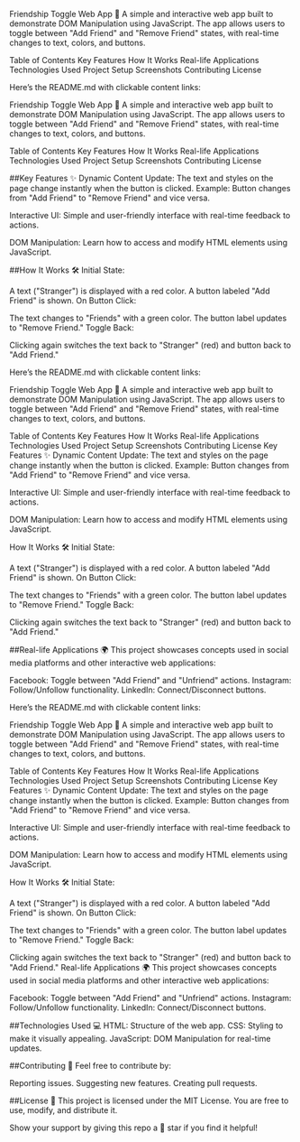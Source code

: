 

Friendship Toggle Web App 🌟
A simple and interactive web app built to demonstrate DOM Manipulation using JavaScript. The app allows users to toggle between "Add Friend" and "Remove Friend" states, with real-time changes to text, colors, and buttons.

Table of Contents
Key Features
How It Works
Real-life Applications
Technologies Used
Project Setup
Screenshots
Contributing
License




Here’s the README.md with clickable content links:

Friendship Toggle Web App 🌟
A simple and interactive web app built to demonstrate DOM Manipulation using JavaScript. The app allows users to toggle between "Add Friend" and "Remove Friend" states, with real-time changes to text, colors, and buttons.

Table of Contents
Key Features
How It Works
Real-life Applications
Technologies Used
Project Setup
Screenshots
Contributing
License


##Key Features ✨
Dynamic Content Update:
The text and styles on the page change instantly when the button is clicked.
Example: Button changes from "Add Friend" to "Remove Friend" and vice versa.

Interactive UI:
Simple and user-friendly interface with real-time feedback to actions.

DOM Manipulation:
Learn how to access and modify HTML elements using JavaScript.



##How It Works 🛠️
Initial State:

A text ("Stranger") is displayed with a red color.
A button labeled "Add Friend" is shown.
On Button Click:

The text changes to "Friends" with a green color.
The button label updates to "Remove Friend."
Toggle Back:

Clicking again switches the text back to "Stranger" (red) and button back to "Add Friend."



Here’s the README.md with clickable content links:

Friendship Toggle Web App 🌟
A simple and interactive web app built to demonstrate DOM Manipulation using JavaScript. The app allows users to toggle between "Add Friend" and "Remove Friend" states, with real-time changes to text, colors, and buttons.

Table of Contents
Key Features
How It Works
Real-life Applications
Technologies Used
Project Setup
Screenshots
Contributing
License
Key Features ✨
Dynamic Content Update:
The text and styles on the page change instantly when the button is clicked.
Example: Button changes from "Add Friend" to "Remove Friend" and vice versa.

Interactive UI:
Simple and user-friendly interface with real-time feedback to actions.

DOM Manipulation:
Learn how to access and modify HTML elements using JavaScript.

How It Works 🛠️
Initial State:

A text ("Stranger") is displayed with a red color.
A button labeled "Add Friend" is shown.
On Button Click:

The text changes to "Friends" with a green color.
The button label updates to "Remove Friend."
Toggle Back:

Clicking again switches the text back to "Stranger" (red) and button back to "Add Friend."



##Real-life Applications 🌍
This project showcases concepts used in social media platforms and other interactive web applications:

Facebook: Toggle between "Add Friend" and "Unfriend" actions.
Instagram: Follow/Unfollow functionality.
LinkedIn: Connect/Disconnect buttons.




Here’s the README.md with clickable content links:

Friendship Toggle Web App 🌟
A simple and interactive web app built to demonstrate DOM Manipulation using JavaScript. The app allows users to toggle between "Add Friend" and "Remove Friend" states, with real-time changes to text, colors, and buttons.

Table of Contents
Key Features
How It Works
Real-life Applications
Technologies Used
Project Setup
Screenshots
Contributing
License
Key Features ✨
Dynamic Content Update:
The text and styles on the page change instantly when the button is clicked.
Example: Button changes from "Add Friend" to "Remove Friend" and vice versa.

Interactive UI:
Simple and user-friendly interface with real-time feedback to actions.

DOM Manipulation:
Learn how to access and modify HTML elements using JavaScript.

How It Works 🛠️
Initial State:

A text ("Stranger") is displayed with a red color.
A button labeled "Add Friend" is shown.
On Button Click:

The text changes to "Friends" with a green color.
The button label updates to "Remove Friend."
Toggle Back:

Clicking again switches the text back to "Stranger" (red) and button back to "Add Friend."
Real-life Applications 🌍
This project showcases concepts used in social media platforms and other interactive web applications:

Facebook: Toggle between "Add Friend" and "Unfriend" actions.
Instagram: Follow/Unfollow functionality.
LinkedIn: Connect/Disconnect buttons.


##Technologies Used 💻
HTML: Structure of the web app.
CSS: Styling to make it visually appealing.
JavaScript: DOM Manipulation for real-time updates.



##Contributing 🤝
Feel free to contribute by:

Reporting issues.
Suggesting new features.
Creating pull requests.


##License 📄
This project is licensed under the MIT License. You are free to use, modify, and distribute it.

Show your support by giving this repo a 🌟 star if you find it helpful!

